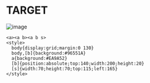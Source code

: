 # TARGET

![image](https://github.com/user-attachments/assets/2a117988-451a-402b-8748-d0c2bc70c7b3)

```
<a><a b><a b s>
<style>
  body{display:grid;margin:0 130}
  body,[b]{background:#96551A}
  a{background:#EA9A52}
  [b]{position:absolute;top:140;width:200;height:20}
  [s]{width:70;height:70;top:115;left:165}
</style>
```
